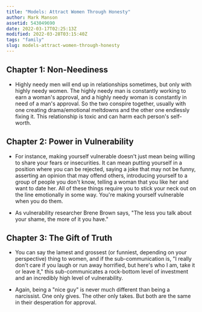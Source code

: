 ```yaml
---
title: "Models: Attract Women Through Honesty"
author: Mark Manson
assetid: 543049690
date: 2022-03-17T02:25:13Z
modified: 2022-03-28T03:15:40Z
tags: "family"
slug: models-attract-women-through-honesty
---
```


## Chapter 1: Non-Neediness

*  Highly needy men will end up in relationships
   sometimes, but only with highly needy women. The highly needy man
   is constantly working to earn a woman's approval, and a highly
   needy woman is constantly in need of a man's approval. So the two
   conspire together, usually with one creating drama/emotional
   meltdowns and the other one endlessly fixing it. This relationship
   is toxic and can harm each person's self-worth.

## Chapter 2: Power in Vulnerability

*  For instance, making yourself vulnerable
   doesn't just mean being willing to share your fears or
   insecurities. It can mean putting yourself in a position where you
   can be rejected, saying a joke that may not be funny, asserting an
   opinion that may offend others, introducing yourself to a group of
   people you don't know, telling a woman that you like her and want
   to date her. All of these things require you to stick your neck out
   on the line emotionally in some way. You're making yourself
   vulnerable when you do them.

*  As vulnerability researcher Brene Brown says, "The
   less you talk about your shame, the more of it you have."

## Chapter 3: The Gift of Truth

*  You can say the lamest and grossest (or
   funniest, depending on your perspective) thing to women, and if the
   sub-communication is, "I really don't care if you laugh or run away
   horrified, but here's who I am, take it or leave it," this
   sub-communicates a rock-bottom level of investment and an
   incredibly high level of vulnerability.

*  Again, being a
   "nice guy" is never much different than being a narcissist. One
   only gives. The other only takes. But both are the same in their
   desperation for approval.

